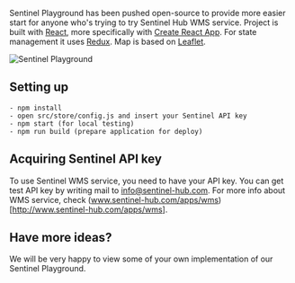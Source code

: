 Sentinel Playground has been pushed open-source to provide more easier start for anyone who's trying to try Sentinel Hub WMS service.
Project is built with [React](https://facebook.github.io/react/), more specifically with [Create React App](https://github.com/facebookincubator/create-react-app).
For state management it uses [Redux](https://github.com/reactjs/redux). Map is based on [Leaflet](http://leafletjs.com/).

<img src='http://www.sentinel-hub.com/sites/default/files/sentinel-2_viewer_animation_3.gif' alt='Sentinel Playground' />

## Setting up
```
- npm install
- open src/store/config.js and insert your Sentinel API key
- npm start (for local testing)
- npm run build (prepare application for deploy)
```

## Acquiring Sentinel API key
To use Sentinel WMS service, you need to have your API key. You can get test API key by writing mail to [info@sentinel-hub.com](mailto:info@sentinel-hub.com).
For more info about WMS service, check (www.sentinel-hub.com/apps/wms)[http://www.sentinel-hub.com/apps/wms].

## Have more ideas?
We will be very happy to view some of your own implementation of our Sentinel Playground.

